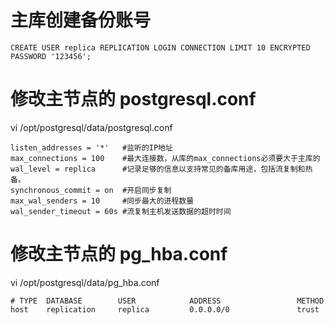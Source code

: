 # 主库创建备份账号
```
CREATE USER replica REPLICATION LOGIN CONNECTION LIMIT 10 ENCRYPTED PASSWORD '123456';
```
# 修改主节点的 postgresql.conf
vi /opt/postgresql/data/postgresql.conf
```
listen_addresses = '*'   #监听的IP地址
max_connections = 100    #最大连接数，从库的max_connections必须要大于主库的
wal_level = replica      #记录足够的信息以支持常见的备库用途，包括流复制和热备。
synchronous_commit = on  #开启同步复制
max_wal_senders = 10     #同步最大的进程数量
wal_sender_timeout = 60s #流复制主机发送数据的超时时间
```
# 修改主节点的 pg_hba.conf
vi /opt/postgresql/data/pg_hba.conf
```
# TYPE  DATABASE        USER            ADDRESS                 METHOD
host    replication     replica         0.0.0.0/0               trust
```
